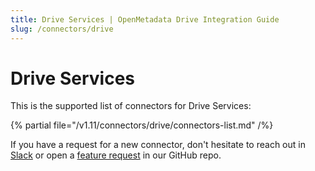 ```yaml
---
title: Drive Services | OpenMetadata Drive Integration Guide
slug: /connectors/drive
---
```


# Drive Services

This is the supported list of connectors for Drive Services:

{% partial file="/v1.11/connectors/drive/connectors-list.md" /%}

If you have a request for a new connector, don't hesitate to reach out in [Slack](https://slack.open-metadata.org/) or
open a [feature request](https://github.com/open-metadata/OpenMetadata/issues/new/choose) in our GitHub repo.
